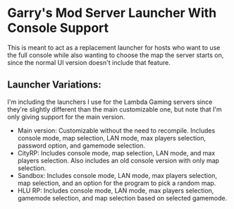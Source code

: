 # Garry's Mod Server Launcher With Console Support
 This is meant to act as a replacement launcher for hosts who want to use the full console while also wanting to choose the map the server starts on, since the normal UI version doesn't include that feature.

## Launcher Variations:
I'm including the launchers I use for the Lambda Gaming servers since they're slightly different than the main customizable one, but note that I'm only giving support for the main version.
<ul>
	<li>Main version: Customizable without the need to recompile. Includes console mode, map selection, LAN mode, max players selection, password option, and gamemode selection.</li>
	<li>CityRP: Includes console mode, map selection, LAN mode, and max players selection. Also includes an old console version with only map selection.</li>
	<li>Sandbox: Includes console mode, LAN mode, max players selection, map selection, and an option for the program to pick a random map.</li>
	<li>HLU RP: Includes console mode, LAN mode, max players selection, gamemode selection, and map selection based on selected gamemode.</li>
</ul>